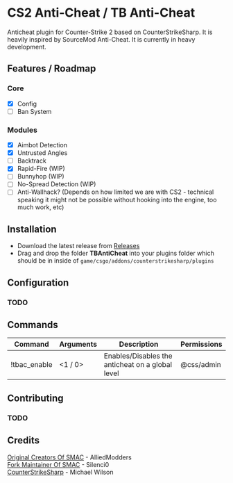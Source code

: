 # CS2 Anti-Cheat / TB Anti-Cheat
Anticheat plugin for Counter-Strike 2 based on CounterStrikeSharp. It is heavily inspired by SourceMod Anti-Cheat. It is currently in heavy development.

## Features / Roadmap
### Core
- [x] Config
- [ ] Ban System

### Modules
- [x] Aimbot Detection
- [x] Untrusted Angles
- [ ] Backtrack
- [x] Rapid-Fire (WIP)
- [ ] Bunnyhop (WIP)
- [ ] No-Spread Detection (WIP)
- [ ] Anti-Wallhack? (Depends on how limited we are with CS2 - technical speaking it might not be possible without hooking into the engine, too much work, etc)

## Installation
- Download the latest release from [Releases](https://github.com/killerbigpoint/cs2-anticheat/releases)
- Drag and drop the folder **TBAntiCheat** into your plugins folder which should be in inside of `game/csgo/addons/counterstrikesharp/plugins`

## Configuration
### TODO

## Commands
| Command         | Arguments                         | Description                                                          | Permissions |
|-----------------|-----------------------------------|----------------------------------------------------------------------|-------------|
| !tbac_enable     | <1 / 0>                          | Enables/Disables the anticheat on a global level                     | @css/admin  |

## Contributing
### TODO

## Credits
[Original Creators Of SMAC](https://forums.alliedmods.net/forumdisplay.php?f=133) - AlliedModders<br />
[Fork Maintainer Of SMAC](https://github.com/Silenci0/SMAC) - Silenci0<br />
[CounterStrikeSharp](https://github.com/roflmuffin/CounterStrikeSharp) - Michael Wilson<br />
